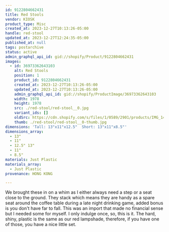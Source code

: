 ```yaml
---
id: 9122804662431
title: Red Stools
vendor: KIOSK
product_type: Misc
created_at: 2023-12-27T10:13:26-05:00
handle: red-stool
updated_at: 2023-12-27T12:24:35-05:00
published_at: null
tags: postarchive
status: active
admin_graphql_api_id: gid://shopify/Product/9122804662431
images:
  - id: 36973362643103
    alt: Red Stools
    position: 1
    product_id: 9122804662431
    created_at: 2023-12-27T10:13:26-05:00
    updated_at: 2023-12-27T10:13:26-05:00
    admin_graphql_api_id: gid://shopify/ProductImage/36973362643103
    width: 1978
    height: 1978
    src: ./red-stool/red-stool__0.jpg
    variant_ids: []
    oldSrc: https://cdn.shopify.com/s/files/1/0589/2901/products/IMG_1424copy.jpg?v=1703690006
    thumb: ./red-stool/red-stool__0-thumb.jpg
dimensions: 'Tall: 13"x11"x12.5"  Short: 13"x11"x8.5"'
dimensions_array:
  - 13"
  - 11"
  - 12.5" 13"
  - 11"
  - 8.5"
materials: Just Plastic
materials_array:
  - Just Plastic
provenance: HONG KONG

---
```


We brought these in on a whim as I either always need a step or a seat close to the ground. They stack which means they are handy as a spare seat around the coffee table during a late night drinking game, added bonus is you don't have far to fall. This was an import that made no financial sense but I needed some for myself. I only indulge once, so, this is it. The hard, shiny, plastic is the same as our red lampshade, therefore, if you have one of those, you have a nice little set.